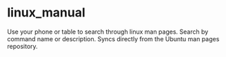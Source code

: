 # linux_manual
Use your phone or table to search through linux man pages.  Search by command name or description.  Syncs directly from the Ubuntu man pages repository.
